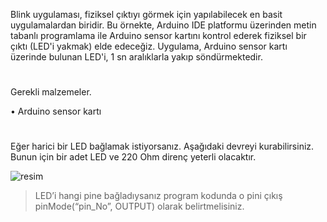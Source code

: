 Blink uygulaması, fiziksel çıktıyı görmek için yapılabilecek en basit uygulamalardan biridir. Bu örnekte, Arduino IDE platformu üzerinden  metin tabanlı programlama ile Arduino sensor kartını kontrol ederek fiziksel bir çıktı (LED'i yakmak) elde edeceğiz.
Uygulama, Arduino sensor kartı üzerinde bulunan LED'i, 1 sn aralıklarla yakıp söndürmektedir.
#
Gerekli malzemeler.

•	Arduino sensor kartı
#
Eğer harici bir LED bağlamak istiyorsanız. Aşağıdaki devreyi kurabilirsiniz. Bunun için bir adet LED ve 220 Ohm direnç yeterli olacaktır. 

![resim](https://user-images.githubusercontent.com/44734477/183247057-7c60687f-7a57-4786-ae3b-34a86f8ed4ee.png)
>LED’i hangi pine bağladıysanız program kodunda o pini çıkış pinMode(“pin_No”, OUTPUT) olarak belirtmelisiniz.
